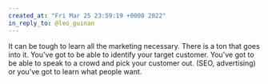```yaml
---
created_at: "Fri Mar 25 23:59:19 +0000 2022"
in_reply_to: @leo_guinan
---
```


It can be tough to learn all the marketing necessary. There is a ton that goes into it. You've got to be able to identify your target customer. You've got to be able to speak to a crowd and pick your customer out. (SEO, advertising) or you've got to learn what people want.